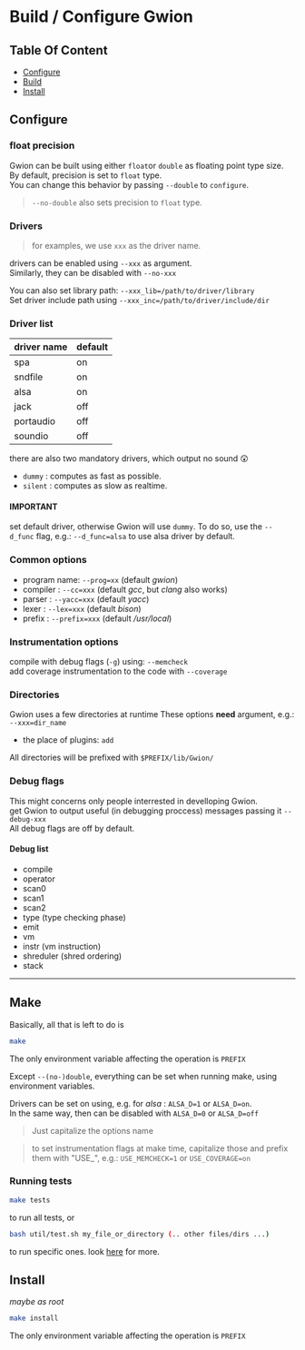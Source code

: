 # Build / Configure Gwion

## Table Of Content
  * [Configure](#configure)
  * [Build](#build)
  * [Install](#install)

## Configure

### float precision

Gwion can be built using either `float`or `double` as floating point type size.  
By default, precision is set to `float` type.  
You can change this behavior by passing `--double` to `configure`.  

> `--no-double` also sets precision to `float` type.

### Drivers

> for examples, we use `xxx` as the driver name.

drivers can be enabled using `--xxx` as argument.  
Similarly, they can be disabled with `--no-xxx`  

You can also set library path: `--xxx_lib=/path/to/driver/library`  
Set driver include path using `--xxx_inc=/path/to/driver/include/dir`

### Driver list

| driver name | default |
|-------------|---------|
| spa         | on      |
| sndfile     | on      |
| alsa        | on      |
| jack        | off     |
| portaudio   | off     |
| soundio     | off     |

there are also two mandatory drivers, which output no sound :astonished:
  * `dummy`  : computes as fast as possible.
  * `silent` : computes as slow as realtime.

#### IMPORTANT
set default driver, otherwise Gwion will use `dummy`.
To do so, use the `--d_func` flag, e.g.: `--d_func=alsa` to use alsa driver by default.

### Common options

  * program name: `--prog=xx`    (default *gwion*)
  * compiler    : `--cc=xxx`     (default *gcc*, but *clang* also works)
  * parser      : `--yacc=xxx`   (default *yacc*)
  * lexer       : `--lex=xxx`    (default *bison*)
  * prefix      : `--prefix=xxx` (default */usr/local*)


### Instrumentation options
compile with debug flags (`-g`) using: `--memcheck`  
add coverage instrumentation to the code with `--coverage`


### Directories

Gwion uses a few directories at runtime
These options **need** argument, e.g.: `--xxx=dir_name`

  *  the place of plugins: `add`

All directories will be prefixed with `$PREFIX/lib/Gwion/`

### Debug flags

This might concerns only people interrested in develloping Gwion.  
get Gwion to output useful (in debugging proccess) 
messages passing it `--debug-xxx`  
All debug flags are off by default.

#### Debug list

  * compile
  * operator
  * scan0
  * scan1
  * scan2
  * type (type checking phase)
  * emit
  * vm
  * instr (vm instruction) 
  * shreduler (shred ordering)
  * stack

-----------------

## Make 
Basically, all that is left to do is
```sh
make
```
The only environment variable affecting the operation is `PREFIX`

Except `--(no-)double`, everything can be set when running make,
using environment variables.  

Drivers can be set on using, e.g. for *alsa* : `ALSA_D=1` or `ALSA_D=on`.  
In the same way, then can be disabled with     `ALSA_D=0` or `ALSA_D=off`

> Just capitalize the options name

> to set instrumentation flags at make time, capitalize those and prefix them
with "USE_", e.g.: `USE_MEMCHECK=1` or `USE_COVERAGE=on`

### Running tests
```bash
make tests
```
to run all tests, or 
```bash
bash util/test.sh my_file_or_directory (.. other files/dirs ...)
```
to run specific ones.
look [here](#testing.md) for more.
## Install
*maybe as root*
```sh
make install
```
The only environment variable affecting the operation is `PREFIX`
